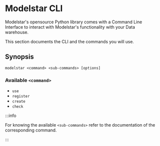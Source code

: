 # Modelstar CLI

Modelstar's opensource Python library comes with a Command Line Interface to interact with Modelstar's functionality with your Data warehouse.

This section documents the CLI and the commands you will use.

## Synopsis

```
modelstar <command> <sub-commands> [options]
```

### Available `<command>`

-   `use`
-   `register`
-   `create`
-   `check`

:::info

For knowing the available `<sub-commands>` refer to the documentation of the corresponding command.

:::
